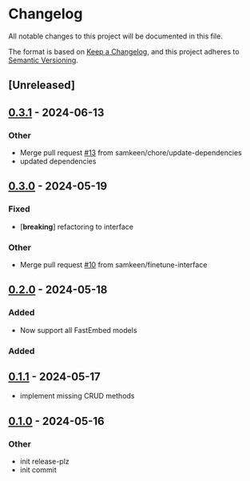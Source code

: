 # Changelog

All notable changes to this project will be documented in this file.

The format is based on [Keep a Changelog](https://keepachangelog.com/en/1.0.0/),
and this project adheres to [Semantic Versioning](https://semver.org/spec/v2.0.0.html).

## [Unreleased]

## [0.3.1](https://github.com/samkeen/vec-embed-store/compare/v0.3.0...v0.3.1) - 2024-06-13

### Other
- Merge pull request [#13](https://github.com/samkeen/vec-embed-store/pull/13) from samkeen/chore/update-dependencies
- updated dependencies

## [0.3.0](https://github.com/samkeen/vec-embed-store/compare/v0.2.0...v0.3.0) - 2024-05-19

### Fixed
- [**breaking**] refactoring to interface

### Other
- Merge pull request [#10](https://github.com/samkeen/vec-embed-store/pull/10) from samkeen/finetune-interface

## [0.2.0](https://github.com/samkeen/vec-embed-store/compare/v0.1.1...v0.2.0) - 2024-05-18

### Added
- Now support all FastEmbed models

### Added

## [0.1.1](https://github.com/samkeen/vec-embed-store/compare/v0.1.0...v0.1.1) - 2024-05-17

- implement missing CRUD methods

## [0.1.0](https://github.com/samkeen/vec-embed-store/releases/tag/v0.1.0) - 2024-05-16

### Other

- init release-plz
- init commit
